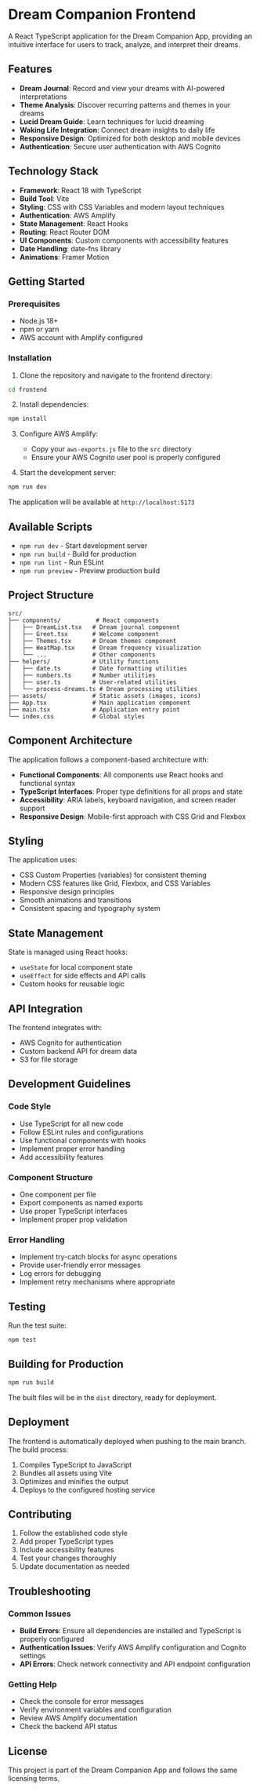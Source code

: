 # Dream Companion Frontend

A React TypeScript application for the Dream Companion App, providing an intuitive interface for users to track, analyze, and interpret their dreams.

## Features

- **Dream Journal**: Record and view your dreams with AI-powered interpretations
- **Theme Analysis**: Discover recurring patterns and themes in your dreams
- **Lucid Dream Guide**: Learn techniques for lucid dreaming
- **Waking Life Integration**: Connect dream insights to daily life
- **Responsive Design**: Optimized for both desktop and mobile devices
- **Authentication**: Secure user authentication with AWS Cognito

## Technology Stack

- **Framework**: React 18 with TypeScript
- **Build Tool**: Vite
- **Styling**: CSS with CSS Variables and modern layout techniques
- **Authentication**: AWS Amplify
- **State Management**: React Hooks
- **Routing**: React Router DOM
- **UI Components**: Custom components with accessibility features
- **Date Handling**: date-fns library
- **Animations**: Framer Motion

## Getting Started

### Prerequisites

- Node.js 18+ 
- npm or yarn
- AWS account with Amplify configured

### Installation

1. Clone the repository and navigate to the frontend directory:
```bash
cd frontend
```

2. Install dependencies:
```bash
npm install
```

3. Configure AWS Amplify:
   - Copy your `aws-exports.js` file to the `src` directory
   - Ensure your AWS Cognito user pool is properly configured

4. Start the development server:
```bash
npm run dev
```

The application will be available at `http://localhost:5173`

## Available Scripts

- `npm run dev` - Start development server
- `npm run build` - Build for production
- `npm run lint` - Run ESLint
- `npm run preview` - Preview production build

## Project Structure

```
src/
├── components/          # React components
│   ├── DreamList.tsx   # Dream journal component
│   ├── Greet.tsx       # Welcome component
│   ├── Themes.tsx      # Dream themes component
│   ├── HeatMap.tsx     # Dream frequency visualization
│   └── ...             # Other components
├── helpers/            # Utility functions
│   ├── date.ts         # Date formatting utilities
│   ├── numbers.ts      # Number utilities
│   ├── user.ts         # User-related utilities
│   └── process-dreams.ts # Dream processing utilities
├── assets/             # Static assets (images, icons)
├── App.tsx             # Main application component
├── main.tsx            # Application entry point
└── index.css           # Global styles
```

## Component Architecture

The application follows a component-based architecture with:

- **Functional Components**: All components use React hooks and functional syntax
- **TypeScript Interfaces**: Proper type definitions for all props and state
- **Accessibility**: ARIA labels, keyboard navigation, and screen reader support
- **Responsive Design**: Mobile-first approach with CSS Grid and Flexbox

## Styling

The application uses:
- CSS Custom Properties (variables) for consistent theming
- Modern CSS features like Grid, Flexbox, and CSS Variables
- Responsive design principles
- Smooth animations and transitions
- Consistent spacing and typography system

## State Management

State is managed using React hooks:
- `useState` for local component state
- `useEffect` for side effects and API calls
- Custom hooks for reusable logic

## API Integration

The frontend integrates with:
- AWS Cognito for authentication
- Custom backend API for dream data
- S3 for file storage

## Development Guidelines

### Code Style
- Use TypeScript for all new code
- Follow ESLint rules and configurations
- Use functional components with hooks
- Implement proper error handling
- Add accessibility features

### Component Structure
- One component per file
- Export components as named exports
- Use proper TypeScript interfaces
- Implement proper prop validation

### Error Handling
- Implement try-catch blocks for async operations
- Provide user-friendly error messages
- Log errors for debugging
- Implement retry mechanisms where appropriate

## Testing

Run the test suite:
```bash
npm test
```

## Building for Production

```bash
npm run build
```

The built files will be in the `dist` directory, ready for deployment.

## Deployment

The frontend is automatically deployed when pushing to the main branch. The build process:

1. Compiles TypeScript to JavaScript
2. Bundles all assets using Vite
3. Optimizes and minifies the output
4. Deploys to the configured hosting service

## Contributing

1. Follow the established code style
2. Add proper TypeScript types
3. Include accessibility features
4. Test your changes thoroughly
5. Update documentation as needed

## Troubleshooting

### Common Issues

- **Build Errors**: Ensure all dependencies are installed and TypeScript is properly configured
- **Authentication Issues**: Verify AWS Amplify configuration and Cognito settings
- **API Errors**: Check network connectivity and API endpoint configuration

### Getting Help

- Check the console for error messages
- Verify environment variables and configuration
- Review AWS Amplify documentation
- Check the backend API status

## License

This project is part of the Dream Companion App and follows the same licensing terms.
